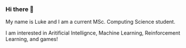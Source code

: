### Hi there 👋

My name is Luke and I am a current MSc. Computing Science student.  

I am interested in Aritificial Intellignce, Machine Learning, Reinforcement Learning, and games!

<!--
**Stalfoes/Stalfoes** is a ✨ _special_ ✨ repository because its `README.md` (this file) appears on your GitHub profile.

Here are some ideas to get you started:

- 🔭 I’m currently working on ...
- 🌱 I’m currently learning ...
- 👯 I’m looking to collaborate on ...
- 🤔 I’m looking for help with ...
- 💬 Ask me about ...
- 📫 How to reach me: ...
- 😄 Pronouns: ...
- ⚡ Fun fact: ...
-->
